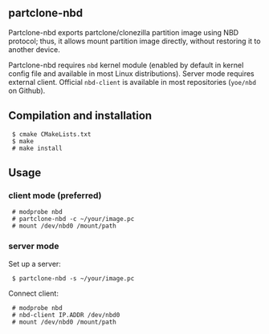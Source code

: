 ## partclone-nbd
Partclone-nbd exports partclone/clonezilla partition image using NBD protocol;
thus, it allows mount partition image directly, without restoring it to
another device. 

Partclone-nbd requires `nbd` kernel module (enabled by default in kernel config
file and available in most Linux distributions). Server mode requires external
client.  Official `nbd-client` is available in most repositories (`yoe/nbd` on
Github).

## Compilation and installation
```
 $ cmake CMakeLists.txt
 $ make
 # make install
```

## Usage

### client mode (preferred)
```
 # modprobe nbd 
 # partclone-nbd -c ~/your/image.pc
 # mount /dev/nbd0 /mount/path
```
### server mode
Set up a server:
```
 $ partclone-nbd -s ~/your/image.pc
```

Connect client:
```
 # modprobe nbd
 # nbd-client IP.ADDR /dev/nbd0
 # mount /dev/nbd0 /mount/path
```

